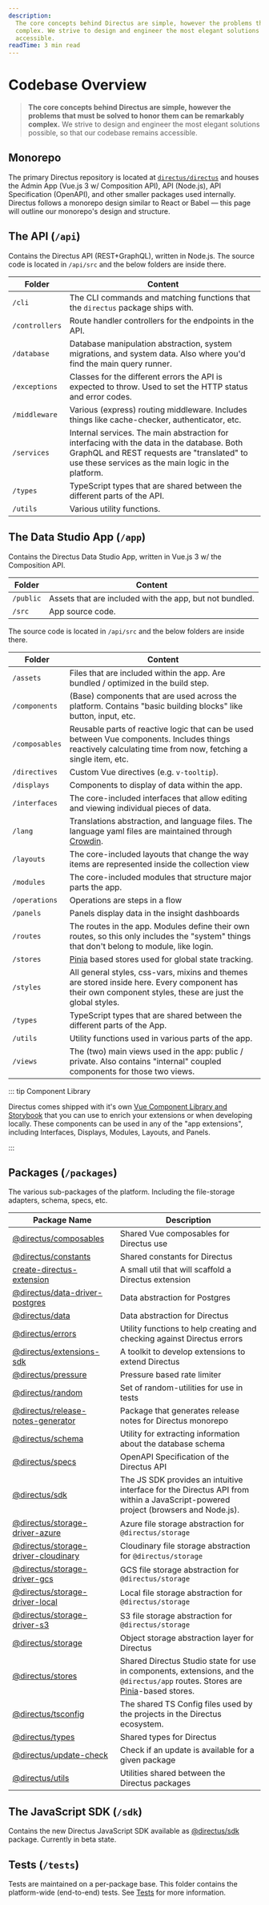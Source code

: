 ```yaml
---
description:
  The core concepts behind Directus are simple, however the problems that must be solved to honor them can be remarkably
  complex. We strive to design and engineer the most elegant solutions possible, so that our codebase remains
  accessible.
readTime: 3 min read
---
```


# Codebase Overview

> **The core concepts behind Directus are simple, however the problems that must be solved to honor them can be
> remarkably complex.** We strive to design and engineer the most elegant solutions possible, so that our codebase
> remains accessible.

## Monorepo

The primary Directus repository is located at [`directus/directus`](https://github.com/directus/directus) and houses the
Admin App (Vue.js 3 w/ Composition API), API (Node.js), API Specification (OpenAPI), and other smaller packages used
internally. Directus follows a monorepo design similar to React or Babel — this page will outline our monorepo's design
and structure.

## The API (`/api`)

Contains the Directus API (REST+GraphQL), written in Node.js. The source code is located in `/api/src` and the below
folders are inside there.

| Folder         | Content                                                                                                                                                                                         |
| -------------- | ----------------------------------------------------------------------------------------------------------------------------------------------------------------------------------------------- |
| `/cli`         | The CLI commands and matching functions that the `directus` package ships with.                                                                                                                 |
| `/controllers` | Route handler controllers for the endpoints in the API.                                                                                                                                         |
| `/database`    | Database manipulation abstraction, system migrations, and system data. Also where you'd find the main query runner.                                                                             |
| `/exceptions`  | Classes for the different errors the API is expected to throw. Used to set the HTTP status and error codes.                                                                                     |
| `/middleware`  | Various (express) routing middleware. Includes things like cache-checker, authenticator, etc.                                                                                                   |
| `/services`    | Internal services. The main abstraction for interfacing with the data in the database. Both GraphQL and REST requests are "translated" to use these services as the main logic in the platform. |
| `/types`       | TypeScript types that are shared between the different parts of the API.                                                                                                                        |
| `/utils`       | Various utility functions.                                                                                                                                                                      |

## The Data Studio App (`/app`)

Contains the Directus Data Studio App, written in Vue.js 3 w/ the Composition API.

| Folder    | Content                                                 |
| --------- | ------------------------------------------------------- |
| `/public` | Assets that are included with the app, but not bundled. |
| `/src`    | App source code.                                        |

The source code is located in `/api/src` and the below folders are inside there.

| Folder         | Content                                                                                                                                                      |
| -------------- | ------------------------------------------------------------------------------------------------------------------------------------------------------------ |
| `/assets`      | Files that are included within the app. Are bundled / optimized in the build step.                                                                           |
| `/components`  | (Base) components that are used across the platform. Contains "basic building blocks" like button, input, etc.                                               |
| `/composables` | Reusable parts of reactive logic that can be used between Vue components. Includes things reactively calculating time from now, fetching a single item, etc. |
| `/directives`  | Custom Vue directives (e.g. `v-tooltip`).                                                                                                                    |
| `/displays`    | Components to display of data within the app.                                                                                                                |
| `/interfaces`  | The core-included interfaces that allow editing and viewing individual pieces of data.                                                                       |
| `/lang`        | Translations abstraction, and language files. The language yaml files are maintained through [Crowdin](https://locales.directus.io).                         |
| `/layouts`     | The core-included layouts that change the way items are represented inside the collection view                                                               |
| `/modules`     | The core-included modules that structure major parts the app.                                                                                                |
| `/operations`  | Operations are steps in a flow                                                                                                                               |
| `/panels`      | Panels display data in the insight dashboards                                                                                                                |
| `/routes`      | The routes in the app. Modules define their own routes, so this only includes the "system" things that don't belong to module, like login.                   |
| `/stores`      | [Pinia](https://pinia.esm.dev) based stores used for global state tracking.                                                                                  |
| `/styles`      | All general styles, css-vars, mixins and themes are stored inside here. Every component has their own component styles, these are just the global styles.    |
| `/types`       | TypeScript types that are shared between the different parts of the App.                                                                                     |
| `/utils`       | Utility functions used in various parts of the app.                                                                                                          |
| `/views`       | The (two) main views used in the app: public / private. Also contains "internal" coupled components for those two views.                                     |

::: tip Component Library

Directus comes shipped with it's own [Vue Component Library and Storybook](https://components.directus.io) that you can
use to enrich your extensions or when developing locally. These components can be used in any of the "app extensions",
including Interfaces, Displays, Modules, Layouts, and Panels.

:::

## Packages (`/packages`)

The various sub-packages of the platform. Including the file-storage adapters, schema, specs, etc.

| Package Name                                                                                                             | Description                                                                                                                                                           |
| ------------------------------------------------------------------------------------------------------------------------ | --------------------------------------------------------------------------------------------------------------------------------------------------------------------- |
| [@directus/composables](/packages/@directus/composables/)                                                                | Shared Vue composables for Directus use                                                                                                                               |
| [@directus/constants](/packages/@directus/constants/)                                                                    | Shared constants for Directus                                                                                                                                         |
| [create-directus-extension](https://github.com/directus/directus/tree/main/packages/create-directus-extension)           | A small util that will scaffold a Directus extension                                                                                                                  |
| [@directus/data-driver-postgres](https://github.com/directus/directus/tree/main/packages/data-driver-postgres)           | Data abstraction for Postgres                                                                                                                                         |
| [@directus/data](https://github.com/directus/directus/tree/main/packages/data)                                           | Data abstraction for Directus                                                                                                                                         |
| [@directus/errors](/packages/@directus/errors/)                                                                          | Utility functions to help creating and checking against Directus errors                                                                                               |
| [@directus/extensions-sdk](/packages/@directus/extensions-sdk/)                                                          | A toolkit to develop extensions to extend Directus                                                                                                                    |
| [@directus/pressure](/packages/@directus/pressure/)                                                                      | Pressure based rate limiter                                                                                                                                           |
| [@directus/random](/packages/@directus/random/)                                                                          | Set of random-utilities for use in tests                                                                                                                              |
| [@directus/release-notes-generator](https://github.com/directus/directus/tree/main/packages/release-notes-generator)     | Package that generates release notes for Directus monorepo                                                                                                            |
| [@directus/schema](https://github.com/directus/directus/tree/main/packages/schema)                                       | Utility for extracting information about the database schema                                                                                                          |
| [@directus/specs](https://github.com/directus/directus/tree/main/packages/specs)                                         | OpenAPI Specification of the Directus API                                                                                                                             |
| [@directus/sdk](/packages/@directus/sdk/)                                                                                | The JS SDK provides an intuitive interface for the Directus API from within a JavaScript-powered project (browsers and Node.js).                                      |
| [@directus/storage-driver-azure](https://github.com/directus/directus/tree/main/packages/storage-driver-azure)           | Azure file storage abstraction for `@directus/storage`                                                                                                                |
| [@directus/storage-driver-cloudinary](https://github.com/directus/directus/tree/main/packages/storage-driver-cloudinary) | Cloudinary file storage abstraction for `@directus/storage`                                                                                                           |
| [@directus/storage-driver-gcs](https://github.com/directus/directus/tree/main/packages/storage-driver-gcs)               | GCS file storage abstraction for `@directus/storage`                                                                                                                  |
| [@directus/storage-driver-local](https://github.com/directus/directus/tree/main/packages/storage-driver-local)           | Local file storage abstraction for `@directus/storage`                                                                                                                |
| [@directus/storage-driver-s3](https://github.com/directus/directus/tree/main/packages/storage-driver-s3)                 | S3 file storage abstraction for `@directus/storage`                                                                                                                   |
| [@directus/storage](https://github.com/directus/directus/tree/main/packages/storage)                                     | Object storage abstraction layer for Directus                                                                                                                         |
| [@directus/stores](/packages/@directus/stores/)                                                                          | Shared Directus Studio state for use in components, extensions, and the `@directus/app` routes. Stores are [Pinia](https://www.npmjs.com/package/pinia)-based stores. |
| [@directus/tsconfig](https://github.com/directus/directus/tree/main/packages/tsconfig)                                   | The shared TS Config files used by the projects in the Directus ecosystem.                                                                                            |
| [@directus/types](/packages/@directus/types/)                                                                            | Shared types for Directus                                                                                                                                             |
| [@directus/update-check](/packages/@directus/update-check/)                                                              | Check if an update is available for a given package                                                                                                                   |
| [@directus/utils](https://github.com/directus/directus/tree/main/packages/utils)                                         | Utilities shared between the Directus packages                                                                                                                        |

## The JavaScript SDK (`/sdk`)

Contains the new Directus JavaScript SDK available as [@directus/sdk](</packages/SDK (beta)/>) package. Currently in
beta state.

## Tests (`/tests`)

Tests are maintained on a per-package base. This folder contains the platform-wide (end-to-end) tests. See
[Tests](/contributing/tests) for more information.
